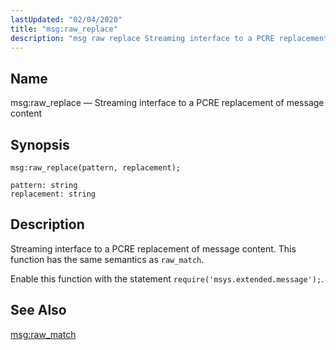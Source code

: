 ```yaml
---
lastUpdated: "02/04/2020"
title: "msg:raw_replace"
description: "msg raw replace Streaming interface to a PCRE replacement of message content msg raw replace pattern replacement Streaming interface to a PCRE replacement of message content This function has the same semantics as raw match Enable this function with the statement require msys extended message msg raw match..."
---
```


<a name="lua.ref.msg_raw_replace"></a> 
## Name

msg:raw_replace — Streaming interface to a PCRE replacement of message content

<a name="idp25585856"></a> 
## Synopsis

`msg:raw_replace(pattern, replacement);`

```
pattern: string
replacement: string
```
<a name="idp25588560"></a> 
## Description

Streaming interface to a PCRE replacement of message content. This function has the same semantics as `raw_match`.

Enable this function with the statement `require('msys.extended.message');`.

<a name="idp25591648"></a> 
## See Also

[msg:raw_match](/momentum/3/3-reference/3-reference-lua-ref-msg-raw-match)